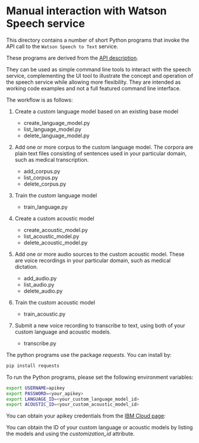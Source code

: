 # Manual interaction with Watson Speech service

This directory contains a number of short Python programs that invoke the API call to the `Watson Speech to Text` service.

These programs are derived from the [API description](https://cloud.ibm.com/apidocs/speech-to-text#introduction).

They can be used as simple command line tools to interact with the speech service, complementing the UI tool to illustrate the concept and operation of the speech service while allowing more flexibility. They are intended as working code examples and not a full featured command line interface.

The workflow is as follows:

1. Create a custom language model based on an existing base model
   - create_language_model.py
   - list_language_model.py
   - delete_language_model.py

2. Add one or more corpus to the custom language model.  The corpora are plain text files consisting of sentences used in your particular domain, such as medical transcription.
   - add_corpus.py
   - list_corpus.py
   - delete_corpus.py

3. Train the custom language model
   - train_language.py

4. Create a custom acoustic model
   - create_acoustic_model.py
   - list_acoustic_model.py
   - delete_acoustic_model.py

5. Add one or more audio sources to the custom acoustic model.  These are voice recordings in your particular domain, such as medical dictation.
   - add_audio.py
   - list_audio.py
   - delete_audio.py

6. Train the custom acoustic model
   - train_acoustic.py

7. Submit a new voice recording to transcribe to text, using both of your custom language and acoustic models.
   - transcribe.py

The python programs use the package *requests*. You can install by:

```bash
pip install requests
```

To run the Python programs, please set the following environment variables:

```bash
export USERNAME=apikey
export PASSWORD=<your_apikey>
export LANGUAGE_ID=<your_custom_language_model_id>
export ACOUSTIC_ID=<your_custom_acoustic_model_id>
```

You can obtain your apikey credentials from the [IBM Cloud page](https://console.bluemix.net/docs/services/watson/getting-started-credentials.html):

You can obtain the ID of your custom language or acoustic models by listing the models and using the *customization_id* attribute.
